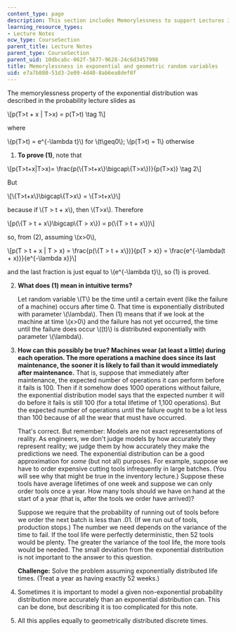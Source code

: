 ```yaml
---
content_type: page
description: This section includes Memorylessness to support Lectures 3-4.
learning_resource_types:
- Lecture Notes
ocw_type: CourseSection
parent_title: Lecture Notes
parent_type: CourseSection
parent_uid: 10dbcabc-062f-5677-9628-24c6d3457998
title: Memorylessness in exponential and geometric random variables
uid: e7a7b880-51d3-2e09-4d40-8ab6ea8def0f
---
```


The memorylessness property of the exponential distribution was described in the probability lecture slides as

\\\[p(T>t + x | T>x) = p(T>t) \\tag 1\\\]

where

\\(p(T>t) = e^{-\\lambda t}\\) for \\(t\\geq0\\); \\(p(T>t) = 1\\) otherwise

1.  **To prove (1)**, note that

\\\[p(T>t+x|T>x)= \\frac{p(\\{T>t+x\\}\\bigcap\\{T>x\\})}{p(T>x)} \\tag 2\\\]

But

\\\[\\{T>t+x\\}\\bigcap\\{T>x\\} = \\{T>t+x\\}\\\]

because if \\(T > t + x\\), then \\(T>x\\). Therefore

\\\[p(\\{T > t + x\\}\\bigcap\\{T > x\\}) = p(\\{T > t + x\\})\\\]

so, from (2), assuming \\(x>0\\),

\\\[p(T > t + x | T > x) = \\frac{p(\\{T > t + x\\})}{p(T > x)} = \\frac{e^{-\\lambda(t + x)}}{e^{-\\lambda x}}\\\]

and the last fraction is just equal to \\(e^{-\\lambda t}\\), so (1) is proved.

2.  **What does (1) mean in intuitive terms?**
    
    Let random variable \\(T\\) be the time until a certain event (like the failure of a machine) occurs after time 0. That time is exponentially distributed with parameter \\(\\lambda\\). Then (1) means that if we look at the machine at time \\(x>0\\) and the failure has not yet occurred, the time until the failure does occur \\((t)\\) is distributed exponentially with parameter \\(\\lambda\\).
    
3.  **How can this possibly be true? Machines wear (at least a little) during each operation. The more operations a machine does since its last maintenance, the sooner it is likely to fail than it would immediately after maintenance.** That is, suppose that immediately after maintenance, the expected number of operations it can perform before it fails is 100. Then if it somehow does 1000 operations without failure, the exponential distribution model says that the expected number it will do before it fails is still 100 (for a total lifetime of 1,100 operations). But the expected number of operations until the failure ought to be a lot less than 100 because of all the wear that must have occurred.
    
    That's correct. But remember: Models are not exact representations of reality. As engineers, we don't judge models by how accurately they represent reality; we judge them by how accurately they make the predictions we need. The exponential distribution can be a good approximation for _some_ (but not all) purposes. For example, suppose we have to order expensive cutting tools infrequently in large batches. (You will see why that might be true in the inventory lecture.) Suppose these tools have average lifetimes of one week and suppose we can only order tools once a year. How many tools should we have on hand at the start of a year (that is, after the tools we order have arrived)?
    
    Suppose we require that the probability of running out of tools before we order the next batch is less than .01. (If we run out of tools, production stops.) The number we need depends on the variance of the time to fail. If the tool life were perfectly deterministic, then 52 tools would be plenty. The greater the variance of the tool life, the more tools would be needed. The small deviation from the exponential distribution is not important to the answer to this question.
    
    **Challenge:** Solve the problem assuming exponentially distributed life times. (Treat a year as having exactly 52 weeks.)
    
4.  Sometimes it is important to model a given non-exponential probability distribution more accurately than an exponential distribution can. This can be done, but describing it is too complicated for this note.
5.  All this applies equally to geometrically distributed discrete times.